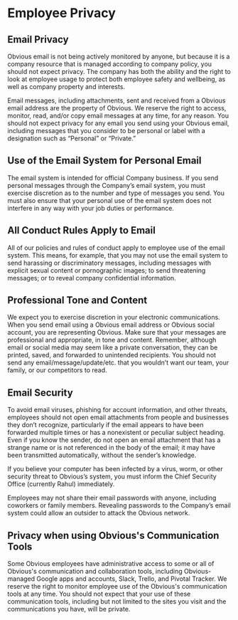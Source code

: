 # Employee Privacy

## Email Privacy

Obvious email is not being actively monitored by anyone, but because it is a company resource that is managed according to company policy, you should not expect privacy. The company has both the ability and the right to look at employee usage to protect both employee safety and wellbeing, as well as company property and interests.

Email messages, including attachments, sent and received from a Obvious email address are the property of Obvious. We reserve the right to access, monitor, read, and/or copy email messages at any time, for any reason. You should not expect privacy for any email you send using your Obvious email, including messages that you consider to be personal or label with a designation such as “Personal” or “Private.”

## Use of the Email System for Personal Email

The email system is intended for official Company business. If you send personal messages through the Company’s email system, you must exercise discretion as to the number and type of messages you send. You must also ensure that your personal use of the email system does not interfere in any way with your job duties or performance.

## All Conduct Rules Apply to Email

All of our policies and rules of conduct apply to employee use of the email system. This means, for example, that you may not use the email system to send harassing or discriminatory messages, including messages with explicit sexual content or pornographic images; to send threatening messages; or to reveal company confidential information.

## Professional Tone and Content

We expect you to exercise discretion in your electronic communications. When you send email using a Obvious email address or Obvious social account, you are representing Obvious. Make sure that your messages are professional and appropriate, in tone and content. Remember, although email or social media may seem like a private conversation, they can be printed, saved, and forwarded to unintended recipients. You should not send any email/message/update/etc. that you wouldn’t want our team, your family, or our competitors to read.

## Email Security

To avoid email viruses, phishing for account information, and other threats, employees should not open email attachments from people and businesses they don’t recognize, particularly if the email appears to have been forwarded multiple times or has a nonexistent or peculiar subject heading. Even if you know the sender, do not open an email attachment that has a strange name or is not referenced in the body of the email; it may have been transmitted automatically, without the sender’s knowledge.

If you believe your computer has been infected by a virus, worm, or other security threat to Obvious’s system, you must inform the Chief Security Office \(currently Rahul\) immediately.

Employees may not share their email passwords with anyone, including coworkers or family members. Revealing passwords to the Company’s email system could allow an outsider to attack the Obvious network.

## Privacy when using Obvious's Communication Tools

Some Obvious employees have administrative access to some or all of Obvious's communication and collaboration tools, including Obvious-managed Google apps and accounts, Slack, Trello, and Pivotal Tracker. We reserve the right to monitor employee use of the Obvious's communication tools at any time. You should not expect that your use of these communication tools, including but not limited to the sites you visit and the communications you have, will be private.

